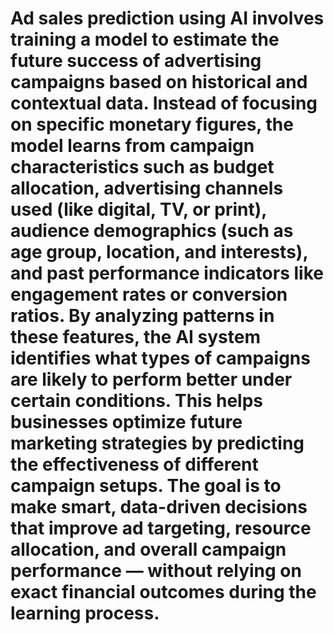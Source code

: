 # Ad sales prediction using AI involves training a model to estimate the future success of advertising campaigns based on historical and contextual data. Instead of focusing on specific monetary figures, the model learns from campaign characteristics such as budget allocation, advertising channels used (like digital, TV, or print), audience demographics (such as age group, location, and interests), and past performance indicators like engagement rates or conversion ratios. By analyzing patterns in these features, the AI system identifies what types of campaigns are likely to perform better under certain conditions. This helps businesses optimize future marketing strategies by predicting the effectiveness of different campaign setups. The goal is to make smart, data-driven decisions that improve ad targeting, resource allocation, and overall campaign performance — without relying on exact financial outcomes during the learning process.
